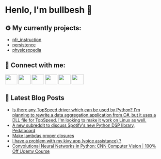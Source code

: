 # Henlo, I'm bullbesh 👋

## ⚙️ My currently projects:
- [pfr_instruction](https://github.com/bullbesh/pfr_instruction)
- [persistence](https://github.com/bullbesh/persistence)
- [physicsopedia](https://github.com/bullbesh/physicsopedia)

## 🔎 Connect with me:
[<img height="32" width="40" src="https://cdn.jsdelivr.net/npm/simple-icons@v5/icons/telegram.svg" />](https://t.me/bullbesh)
[<img height="32" width="40" src="https://cdn.jsdelivr.net/npm/simple-icons@v5/icons/vk.svg" />](https://vk.com/bullbesh)
[<img height="32" width="40" src="https://cdn.jsdelivr.net/npm/simple-icons@v5/icons/twitter.svg" />](https://twitter.com/bullbesh1)
[<img height="32" width="40" src="https://cdn.jsdelivr.net/npm/simple-icons@v5/icons/instagram.svg" />](https://www.instagram.com/bullbesh)
[<img height="32" width="40" src="https://cdn.jsdelivr.net/npm/simple-icons@v5/icons/reddit.svg" />](https://www.reddit.com/user/bullbesh)
[<img height="32" width="40" src="https://cdn.jsdelivr.net/npm/simple-icons@v5/icons/youtube.svg" />](https://www.youtube.com/channel/UCtfjRs6uzgq5mfm8S06WTcg)

## 📕 Latest Blog Posts
<!-- BLOG-POST-LIST:START -->
- [Is there any TopSpeed driver which can be used by Python? I'm planning to rewrite a data aggregation application from C#, but it uses a DLL file for TopSpeed. I'm looking to make it work on Linux as well.](https://www.reddit.com/r/Python/comments/pm87iv/is_there_any_topspeed_driver_which_can_be_used_by/)
- [A new subreddit to discuss Spotify's new Python DSP library, Pedalboard](https://www.reddit.com/r/Python/comments/pm7o85/a_new_subreddit_to_discuss_spotifys_new_python/)
- [Make lambdas proper closures](https://www.reddit.com/r/Python/comments/pm6iw9/make_lambdas_proper_closures/)
- [I have a problem with my kivy app (voice assistance) ?](https://www.reddit.com/r/Python/comments/pm5cp9/i_have_a_problem_with_my_kivy_app_voice_assistance/)
- [Convolutional Neural Networks in Python: CNN Computer Vision | 100% Off Udemy Course](https://www.reddit.com/r/Python/comments/pm4gje/convolutional_neural_networks_in_python_cnn/)
<!-- BLOG-POST-LIST:END -->
